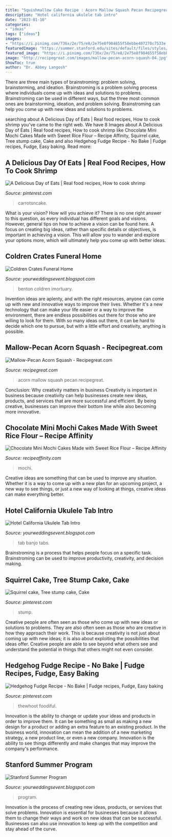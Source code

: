 ```yaml
---
title: "Squishmallow Cake Recipe : Acorn Mallow Squash Pecan Recipegreat"
description: "Hotel california ukulele tab intro"
date: "2023-01-10"
categories:
- "ideas"
tags: ["ideas"]
images:
- "https://i.pinimg.com/736x/2e/75/e8/2e75e8f984655f58ebbe407270c7533e.jpg"
featuredImage: "https://summer.stanford.edu/sites/default/files/styles/420x264/public/media/images/2017/ssnvia_081017_0045.jpg?itok=8Szec5Cd"
featured_image: "https://i.pinimg.com/736x/2e/75/e8/2e75e8f984655f58ebbe407270c7533e.jpg"
image: "http://recipegreat.com/images/mallow-pecan-acorn-squash-04.jpg"
ShowToc: true
author: "Dr. Abbey Langosh"
---
```



There are three main types of brainstroming: problem solving, brainstorming, and ideation.
Brainstroming is a problem solving process where individuals come up with ideas and solutions to problems. Brainstroming can be used in different ways, but the three most common ones are brainstorming, ideation, and problem solving. Brainstroming can help you come up with new ideas and solutions to problems.

	

		
searching about A Delicious Day of Eats | Real food recipes, How to cook shrimp you've came to the right web. We have 8 Images about A Delicious Day of Eats | Real food recipes, How to cook shrimp like Chocolate Mini Mochi Cakes Made with Sweet Rice Flour – Recipe Affinity, Squirrel cake, Tree stump cake, Cake and also Hedgehog Fudge Recipe - No Bake | Fudge recipes, Fudge, Easy baking. Read more:
		
    
## A Delicious Day Of Eats | Real Food Recipes, How To Cook Shrimp

<img loading=lazy src="https://i.pinimg.com/originals/95/87/fb/9587fb8eebabe71e17ff19abffddb817.jpg" onerror="this.onerror=null;this.src='https://tse1.mm.bing.net/th?id=OIP.QLFlsjzl39j1WWLTu8A-ZgAAAA&amp;pid=15.1';" alt="A Delicious Day of Eats | Real food recipes, How to cook shrimp">

_Source: pinterest.com_

>carrotsncake. 

	

What is your vision? How will you achieve it?
There is no one right answer to this question, as every individual has different goals and visions. However, general tips on how to achieve a vision can be found here. A focus on creating big ideas, rather than specific details or objectives, is important in achieving a vision. This will allow you to wander and explore your options more, which will ultimately help you come up with better ideas.

    
## Coldren Crates Funeral Home

<img loading=lazy src="https://www.imortuary.com/images/geo/ohio/benton-ridge/Benton_Ridge_Good_Shepherd_UMC.jpg" onerror="this.onerror=null;this.src='https://tse3.mm.bing.net/th?id=OIP.tHW8Cf6xW5L3TGwKYr7REQHaE7&amp;pid=15.1';" alt="Coldren Crates Funeral Home">

_Source: yourweddingsevent.blogspot.com_

>benton coldren imortuary. 

	

Invention ideas are aplenty, and with the right resources, anyone can come up with new and innovative ways to improve their lives. Whether it's a new technology that can make your life easier or a way to improve the environment, there are endless possibilities out there for those who are willing to look for them. With so many ideas out there, it can be hard to decide which one to pursue, but with a little effort and creativity, anything is possible.

    
## Mallow-Pecan Acorn Squash - Recipegreat.com

<img loading=lazy src="http://recipegreat.com/images/mallow-pecan-acorn-squash-04.jpg" onerror="this.onerror=null;this.src='https://tse3.mm.bing.net/th?id=OIP.pjORo3umpSUn5ue3QvOg6AHaEg&amp;pid=15.1';" alt="Mallow-Pecan Acorn Squash - Recipegreat.com">

_Source: recipegreat.com_

>acorn mallow squash pecan recipegreat. 

	

Conclusion: Why creativity matters in business
Creativity is important in business because creativity can help businesses create new ideas, products, and services that are more successful and efficient. By being creative, businesses can improve their bottom line while also becoming more innovative.

    
## Chocolate Mini Mochi Cakes Made With Sweet Rice Flour – Recipe Affinity

<img loading=lazy src="https://recipeaffinity.com/wp-content/uploads/2020/12/Chocolate-mochi-cake-canon-10.01.2020-30-vid-YT-1280x719.jpg" onerror="this.onerror=null;this.src='https://tse2.mm.bing.net/th?id=OIP.pQD7YjqSF-wf_qZCvXh6NQHaEK&amp;pid=15.1';" alt="Chocolate Mini Mochi Cakes Made with Sweet Rice Flour – Recipe Affinity">

_Source: recipeaffinity.com_

>mochi. 

	

Creative ideas are something that can be used to improve any situation. Whether it is a way to come up with a new plan for an upcoming project, a new way to see things, or just a new way of looking at things, creative ideas can make everything better.

    
## Hotel California Ukulele Tab Intro

<img loading=lazy src="https://i.pinimg.com/736x/2e/75/e8/2e75e8f984655f58ebbe407270c7533e.jpg" onerror="this.onerror=null;this.src='https://tse1.mm.bing.net/th?id=OIP.q7sU4UP3h_-UDT0Mjhqz7QHaGh&amp;pid=15.1';" alt="Hotel California Ukulele Tab Intro">

_Source: yourweddingsevent.blogspot.com_

>tab banjo tabs. 

	

Brainstroming is a process that helps people focus on a specific task. Brainstroming can be used to improve productivity, creativity, and decision making.

    
## Squirrel Cake, Tree Stump Cake, Cake

<img loading=lazy src="https://i.pinimg.com/originals/17/bb/a7/17bba7244b0e230de34ba86f57a22aca.jpg" onerror="this.onerror=null;this.src='https://tse1.mm.bing.net/th?id=OIP.t9fDZqThGdOYS-hSm1nJ_AAAAA&amp;pid=15.1';" alt="Squirrel cake, Tree stump cake, Cake">

_Source: pinterest.com_

>stump. 

	

Creative people are often seen as those who come up with new ideas or solutions to problems. They are also often seen as those who are creative in how they approach their work. This is because creativity is not just about coming up with new ideas; it is also about exploiting the possibilities that ideas offer. Creative people are able to see beyond what others see and understand the potential in things that others might not even consider.

    
## Hedgehog Fudge Recipe - No Bake | Fudge Recipes, Fudge, Easy Baking

<img loading=lazy src="https://i.pinimg.com/originals/4e/76/74/4e7674d39588d22f1df627262f486b1b.jpg" onerror="this.onerror=null;this.src='https://tse3.mm.bing.net/th?id=OIP.e4TqVe3jghnPfQe_pql9GQHaFh&amp;pid=15.1';" alt="Hedgehog Fudge Recipe - No Bake | Fudge recipes, Fudge, Easy baking">

_Source: pinterest.com_

>thewhoot foodiful. 

	

Innovation is the ability to change or update your ideas and products in order to improve them. It can be something as small as making a new design for a product or adding an extra feature to an existing product. In the business world, innovation can mean the addition of a new marketing strategy, a new product line, or even a new company. Innovation is the ability to see things differently and make changes that may improve the company's performance.

    
## Stanford Summer Program

<img loading=lazy src="https://summer.stanford.edu/sites/default/files/styles/420x264/public/media/images/2017/ssnvia_081017_0045.jpg?itok=8Szec5Cd" onerror="this.onerror=null;this.src='https://tse4.mm.bing.net/th?id=OIP.PBqqFX_C1hINJbgr2yz2iwAAAA&amp;pid=15.1';" alt="Stanford Summer Program">

_Source: yourweddingsevent.blogspot.com_

>program. 

	

Innovation is the process of creating new ideas, products, or services that solve problems. Innovation is essential for businesses because it allows them to change their ways and work on new ideas that can be successful. Businesses can also use innovation to keep up with the competition and stay ahead of the curve.

